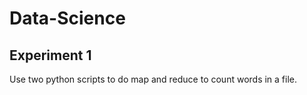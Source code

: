 # Data-Science

## Experiment 1

Use two python scripts to do map and reduce to count words in a file. 


